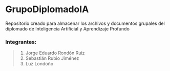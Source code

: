 # GrupoDiplomadoIA

Repositorio creado para almacenar los archivos y documentos grupales del diplomado de Inteligencia Artificial y Aprendizaje Profundo

### Integrantes:
> 1. Jorge Eduardo Rondón Ruiz
> 2. Sebastián Rubio Jiménez
> 3. Luz Londoño
